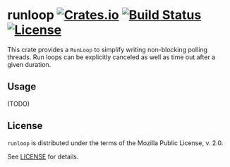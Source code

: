 # runloop [![Crates.io](https://img.shields.io/crates/v/runloop.svg)](https://crates.io/crates/runloop) [![Build Status](https://travis-ci.org/ttaubert/rust-runloop.svg?branch=master)](https://travis-ci.org/ttaubert/rust-runloop) [![License](https://img.shields.io/badge/license-MPL2-blue.svg?style=flat)](LICENSE)

This crate provides a `RunLoop` to simplify writing non-blocking polling
threads. Run loops can be explicitly canceled as well as time out
after a given duration.

## Usage

(TODO)

## License

`runloop` is distributed under the terms of the Mozilla Public License, v. 2.0.

See [LICENSE](LICENSE) for details.
